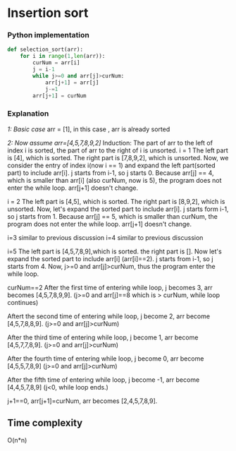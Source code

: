 # Insertion sort 
### Python implementation
```python
def selection_sort(arr):
    for i in range(1,len(arr)):
        curNum = arr[i]
        j = i-1
        while j>=0 and arr[j]>curNum:
            arr[j+1] = arr[j]
            j-=1
        arr[j+1] = curNum
```
### Explanation
*1: Basic case*
arr = [1], in this case , arr is already sorted 

*2: Now assume arr=[4,5,7,8,9,2]*
Induction: The part of arr to the left of index i is sorted, the part of arr to the right of i is unsorted. 
i = 1
The left part is [4], which is sorted. The right part is [7,8,9,2], which is unsorted. Now, we consider the entry of index i(now i == 1) and expand the left part(sorted part) to include arr[i]. j starts from i-1, so j starts 0. Because arr[j] == 4, which is smaller than arr[i] (also curNum, now is 5), the program does not enter the while loop. arr[j+1] doesn't change. 

i = 2
The left part is [4,5], which is sorted. The right part is [8,9,2], which is unsorted. Now, let's expand the sorted part to include arr[i]. j starts form i-1, so j starts from 1. Because arr[j] == 5, which is smaller than curNum, the program does not enter the while loop. arr[j+1] doesn't change. 

i=3 similar to previous discussion
i=4 similar to previous discussion

i=5
The left part is [4,5,7,8,9],which is sorted.  the right part is []. Now let's expand the sorted part to include arr[i] (arr[i]==2).  j starts from i-1, so j starts from 4. Now, j>=0 and arr[j]>curNum, thus the program enter the while loop. 

curNum==2
After the first time of entering while loop, j becomes 3, arr becomes [4,5,7,8,9,9]. (j>=0 and arr[j]==8 which is > curNum, while loop continues)

Aftert the second time of entering while loop, j become 2, arr become [4,5,7,8,8,9]. (j>=0 and arr[j]>curNum)

After the third time of entering while loop, j become 1, arr become [4,5,7,7,8,9]. (j>=0 and arr[j]>curNum)

After the fourth time of entering while loop, j become 0, arr become [4,5,5,7,8,9] (j>=0 and arr[j]>curNum)

After the fifth time of entering while loop, j become -1, arr become [4,4,5,7,8,9] (j<0, while loop ends.) 

j+1==0, arr[j+1]=curNum, arr becomes [2,4,5,7,8,9].

## Time complexity
O(n*n)
